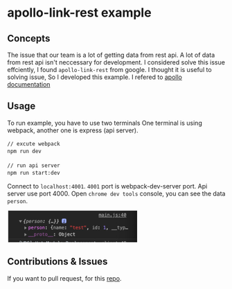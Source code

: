 # apollo-link-rest example

## Concepts

The issue that our team is a lot of getting data from rest api.
A lot of data from rest api isn't neccessary for development.
I considered solve this issue effciently, I found `apollo-link-rest` from google.
I thought it is useful to solving issue, So I developed this example.
I refered to [apollo documentation](https://www.apollographql.com/docs/link/links/rest/)

## Usage

To run example, you have to use two terminals
One terminal is using webpack, another one is express (api server).

```bash
// excute webpack
npm run dev

// run api server
npm run start:dev
```

Connect to `localhost:4001`. `4001` port is webpack-dev-server port. Api server use port 4000.
Open `chrome dev tools` console, you can see the data `person`.

<img src="./console.png" width="300" height="auto">

## Contributions & Issues

If you want to pull request, for this [repo](https://github.com/trustyoo86/alr-example).
